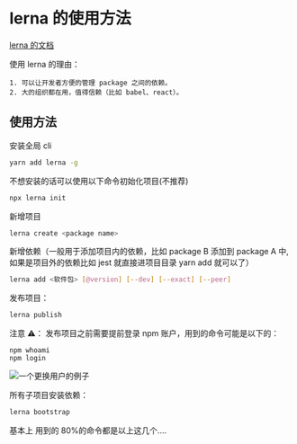 # lerna 的使用方法

[lerna 的文档](https://github.com/lerna/lerna)

使用 lerna 的理由：

    1. 可以让开发者方便的管理 package 之间的依赖。
    2. 大的组织都在用，值得信赖（比如 babel、react）。

## 使用方法

安装全局 cli

```sh
yarn add lerna -g
```

不想安装的话可以使用以下命令初始化项目(不推荐)

```sh
npx lerna init
```

新增项目

```sh
lerna create <package name>
```

新增依赖（一般用于添加项目内的依赖，比如 package B 添加到 package A 中, 如果是项目外的依赖比如 jest 就直接进项目目录 yarn add 就可以了）

```sh
lerna add <软件包> [@version] [--dev] [--exact] [--peer]
```

发布项目：

```sh
lerna publish
```

注意 ⚠️： 发布项目之前需要提前登录 npm 账户，用到的命令可能是以下的：

```
npm whoami
npm login

```

![一个更换用户的例子](/image/20191227154638.jpg)

所有子项目安装依赖：

```sh
lerna bootstrap
```

基本上 用到的 80%的命令都是以上这几个....
